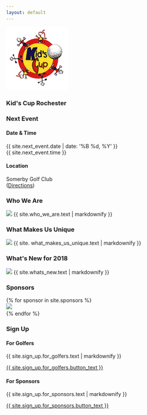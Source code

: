 ```yaml
---
layout: default
---
```


<section id="intro">
    <div class="background-image" style="background-image: url('{{ site.intro.image }}');"></div>
    <section id="intro-content">
        <img class="icon" src="assets/images/kids_cup_logo.png">
        <h1 class="title">Kid's Cup Rochester</h1>
    </section>
</section>
<section id="event-details" class="has-light-gray-background">
    <div class="container">
        <div class="item flex-100">
            <h3 class="is-center-aligned is-section-heading">Next Event</h3>
        </div>
        <div class="item flex-50 is-center-aligned">
            <span class="fa fa-calendar fa-2x is-icon"></span>
            <h4>Date & Time</h4>
            <p>
                {{ site.next_event.date | date: '%B %d, %Y' }}
                <br>
                {{ site.next_event.time }}
            </p>
        </div>
        <div class="item flex-50 is-center-aligned">
            <span class="fa fa-map-marker fa-2x is-icon"></span>
            <h4>Location</h4>
            <p>
                Somerby Golf Club
                <br>
                (<a href="{{ site.next_event.directions_url }}" target="_blank">Directions</a>)
            </p>
        </div>
    </div>
</section>
<section id="who-we-are">
    <div class="container">
        <div class="item flex-100">
            <h3 class="is-center-aligned is-section-heading">Who We Are</h3>
            <img class="is-floated-right flex-50" src="{{ site.who_we_are.image }}" />
            {{ site.who_we_are.text | markdownify }}
        </div>
    </div>
</section>
<section id="what-makes-us-unique" class="has-light-gray-background">
    <div class="container">
        <div class="item flex-100">
            <h3 class="is-center-aligned is-section-heading">What Makes Us Unique</h3>
            <img class="is-floated-right flex-50" src="{{ site.what_makes_us_unique.image }}" />
            {{ site. what_makes_us_unique.text | markdownify }}
        </div>
    </div>
</section>
<section id="whats-new">
    <div class="container">
        <div class="item flex-100">
            <h3 class="is-center-aligned is-section-heading">What's New for 2018</h3>
            <img class="is-floated-right flex-50" src="{{ site.whats_new.image }}" />
            {{ site.whats_new.text | markdownify }}
        </div>
    </div>
</section>
<section id="sponsors" class="has-light-gray-background">
    <div class="container has-centered-items">
        <div class="item flex-100">
            <h3 class="is-center-aligned is-section-heading">Sponsors</h3>
        </div>
        {% for sponsor in site.sponsors %}
            <div class="item flex-33 flex-50-tablet has-padding-two has-gutter has-centered-content has-white-background">
                <a href="{{ sponsor.link}}" target="_blank" class="item-overlay-link"></a>
                <img src="{{ sponsor.image }}" class="has-no-margins" />
            </div>
        {% endfor %}
    </div>
</section>
<section id="sign-up">
    <div class="container">
        <div class="item flex-100">
            <h3 class="is-center-aligned is-section-heading">Sign Up</h3>
        </div>
        <div class="item flex-50 has-gutter is-center-aligned">
            <span class="fa fa-flag fa-2x is-icon"></span>
            <h4>For Golfers</h4>
            {{ site.sign_up.for_golfers.text | markdownify }}
            <p><a class="is-button" href="{{ site.sign_up.for_golfers.button_link }}" target="_blank">{{ site.sign_up.for_golfers.button_text }}</a></p>
        </div>
        <div class="item flex-50 has-gutter is-center-aligned">
            <span class="fa fa-handshake-o fa-2x is-icon"></span>
            <h4>For Sponsors</h4>
            {{ site.sign_up.for_sponsors.text | markdownify }}
            <p><a class="is-button" href="{{ site.sign_up.for_sponsors.button_link }}">{{ site.sign_up.for_sponsors.button_text }}</a></p>
        </div>
    </div>
</section>